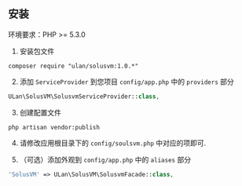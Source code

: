 ## 安装


环境要求：PHP >= 5.3.0

1. 安装包文件
```shell
composer require "ulan/solusvm:1.0.*"
```

2. 添加 `ServiceProvider` 到您项目 `config/app.php` 中的 `providers` 部分
```php
ULan\SolusVM\SolusvmServiceProvider::class,
```

3. 创建配置文件
```shell
php artisan vendor:publish
```

4. 请修改应用根目录下的 `config/soulsvm.php` 中对应的项即可.

5. （可选）添加外观到 `config/app.php` 中的 `aliases` 部分
```php
'SolusVM' => ULan\SolusVM\SolusvmFacade::class,
```
